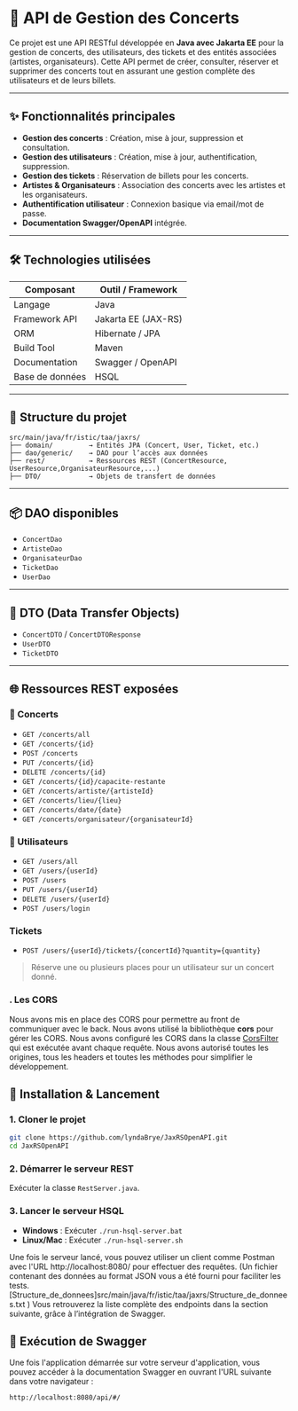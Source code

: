 # 🎵 API de Gestion des Concerts

Ce projet est une API RESTful développée en **Java avec Jakarta EE** pour la gestion de concerts, des utilisateurs, des tickets et des entités associées (artistes, organisateurs). Cette API permet de créer, consulter, réserver et supprimer des concerts tout en assurant une gestion complète des utilisateurs et de leurs billets.

---

## ✨ Fonctionnalités principales

-  **Gestion des concerts** : Création, mise à jour, suppression et consultation.
-  **Gestion des utilisateurs** : Création, mise à jour, authentification, suppression.
-  **Gestion des tickets** : Réservation de billets pour les concerts.
-  **Artistes & Organisateurs** : Association des concerts avec les artistes et les organisateurs.
-  **Authentification utilisateur** : Connexion basique via email/mot de passe.
-  **Documentation Swagger/OpenAPI** intégrée.

---

## 🛠️ Technologies utilisées

| Composant        | Outil / Framework        |
|------------------|--------------------------|
| Langage          | Java                     |
| Framework API    | Jakarta EE (JAX-RS)      |
| ORM              | Hibernate / JPA          |
| Build Tool       | Maven                    |
| Documentation    | Swagger / OpenAPI        |
| Base de données  | HSQL                     |

---

## 📁 Structure du projet

```
src/main/java/fr/istic/taa/jaxrs/
├── domain/         → Entités JPA (Concert, User, Ticket, etc.)
├── dao/generic/    → DAO pour l’accès aux données
├── rest/           → Ressources REST (ConcertResource, UserResource,OrganisateurResource,...)
├── DTO/            → Objets de transfert de données
```

---

## 📦 DAO disponibles

- `ConcertDao`  
- `ArtisteDao`  
- `OrganisateurDao`  
- `TicketDao`  
- `UserDao`  

---

## 📨 DTO (Data Transfer Objects)

- `ConcertDTO` / `ConcertDTOResponse`
- `UserDTO`
- `TicketDTO`

---

## 🌐 Ressources REST exposées

### 🎤 Concerts
- `GET /concerts/all`  
- `GET /concerts/{id}`  
- `POST /concerts`  
- `PUT /concerts/{id}`  
- `DELETE /concerts/{id}`  
- `GET /concerts/{id}/capacite-restante`  
- `GET /concerts/artiste/{artisteId}`  
- `GET /concerts/lieu/{lieu}`  
- `GET /concerts/date/{date}`  
- `GET /concerts/organisateur/{organisateurId}`  

### 👤 Utilisateurs
- `GET /users/all`  
- `GET /users/{userId}`  
- `POST /users`  
- `PUT /users/{userId}`  
- `DELETE /users/{userId}`  
- `POST /users/login`  

###  Tickets
- `POST /users/{userId}/tickets/{concertId}?quantity={quantity}`  
> Réserve une ou plusieurs places pour un utilisateur sur un concert donné.

### . Les CORS
Nous avons mis en place des CORS pour permettre au front de communiquer avec le back. Nous avons utilisé la
bibliothèque **cors** pour gérer les CORS. Nous avons configuré les CORS dans la classe [CorsFilter](src/main/java/fr/istic/taa/jaxrs/CORSFilter.java)
qui est exécutée avant chaque requête. Nous avons autorisé toutes les origines, tous les headers et toutes les méthodes
pour simplifier le développement. 

## 🚀 Installation & Lancement

### 1. Cloner le projet
```bash
git clone https://github.com/lyndaBrye/JaxRSOpenAPI.git
cd JaxRSOpenAPI
```
### 2. Démarrer le serveur REST
Exécuter la classe `RestServer.java`.

### 3. Lancer le serveur HSQL
- **Windows** : Exécuter `./run-hsql-server.bat`
- **Linux/Mac** : Exécuter `./run-hsql-server.sh`

Une fois le serveur lancé, vous pouvez utiliser un client comme Postman avec l'URL http://localhost:8080/ pour effectuer des requêtes.
(Un fichier contenant des données au format JSON vous a été fourni pour faciliter les tests. [Structure_de_donnees]src/main/java/fr/istic/taa/jaxrs/Structure_de_donnees.txt )
Vous retrouverez la liste complète des endpoints dans la section suivante, grâce à l’intégration de Swagger.

## 📄 Exécution de Swagger

Une fois l'application démarrée sur votre serveur d'application, vous pouvez accéder à la documentation Swagger en ouvrant l'URL suivante dans votre navigateur :

```
http://localhost:8080/api/#/
```
```
